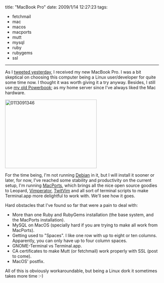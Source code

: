 title: "MacBook Pro"
date: 2009/1/14 12:27:23
tags:
- fetchmail
- mac
- macos
- macports
- mutt
- mysql
- ruby
- rubygems
- ssl
---
As I <a href="http://twitter.com/habanerd/status/1116401225 ">tweeted yesterday</a>, I received my new MacBook Pro. I was a bit skeptical on choosing this computer being a Linux user/developer for quite some time now. I thought it was worth giving it a try anyway. Besides, I still use <a href="http://log.damog.net/2005/12/un-amor-mas-en-mi-vida/">my old Powerbook</a>; as my home server since I've always liked the Mac hardware.

<a href="http://damog.net/old/axiombox/2009/01/0113091346.jpg"><img class="size-medium wp-image-791 alignright" title="0113091346" src="http://damog.net/old/axiombox/2009/01/0113091346-300x225.jpg" alt="0113091346" width="300" height="225" /></a>

For the time being, I'm not running <a href="http://debian.org">Debian</a> in it, but I will install it sooner or later, for now, I've reached some stability and productivity on the current setup, I'm running <a href="http://macports.org">MacPorts</a>, which brings all the nice open source goodies to Leopard, <a href="http://vimperator.org">Vimperator</a>, <a href="http://www.vim.org/scripts/script.php?script_id=2204">TwitVim</a> and all sort of terminal scripts to make Terminal.app more delightful to work with. We'll see how it goes.

Hard obstacles that I've found so far that were a pain to deal with:
<ul>
	<li>More than one Ruby and RubyGems installation (the base system, and the MacPorts installation).</li>
	<li>MySQL on MacOS (specially hard if you are trying to make all work from MacPorts).</li>
	<li>Getting used to "Spaces". I like one row with up to eight or ten columns. Apparently, you can only have up to four column spaces.</li>
	<li>GNOME-Terminal vs Terminal.app.</li>
	<li>CA certificates to make Mutt (or fetchmail) work properly with SSL (post to come).</li>
	<li>MacOS' postfix.</li>
</ul>
All of this is obviously workaroundable, but being a Linux dork it sometimes takes more time :-)